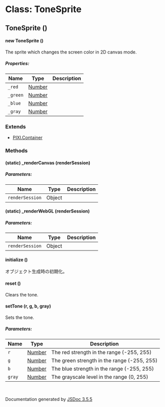 # Class: ToneSprite

## ToneSprite ()

#### new ToneSprite ()

The sprite which changes the screen color in 2D canvas mode.

##### Properties:

| Name | Type | Description |
| --- | --- | --- |
| `_red` | [Number](Number.md) |  |
| `_green` | [Number](Number.md) |  |
| `_blue` | [Number](Number.md) |  |
| `_gray` | [Number](Number.md) |  |

<dl>
</dl>

### Extends

* [PIXI.Container](http://pixijs.download/release/docs/PIXI.Container.html)

### Methods

#### (static) _renderCanvas (renderSession)

##### Parameters:

| Name | Type | Description |
| --- | --- | --- |
| `renderSession` | Object |  |

<dl>
</dl>

#### (static) _renderWebGL (renderSession)

##### Parameters:

| Name | Type | Description |
| --- | --- | --- |
| `renderSession` | Object |  |

<dl>
</dl>

#### initialize ()


 オブジェクト生成時の初期化。
<dl>
</dl>

#### reset ()


Clears the tone.
<dl>
</dl>

#### setTone (r, g, b, gray)


Sets the tone.

##### Parameters:

| Name | Type | Description |
| --- | --- | --- |
| `r` | [Number](Number.md) | The red strength in the range (-255, 255) |
| `g` | [Number](Number.md) | The green strength in the range (-255, 255) |
| `b` | [Number](Number.md) | The blue strength in the range (-255, 255) |
| `gray` | [Number](Number.md) | The grayscale level in the range (0, 255) |

<dl>
</dl>


 <br>

  Documentation generated by [JSDoc 3.5.5](https://github.com/jsdoc3/jsdoc)

